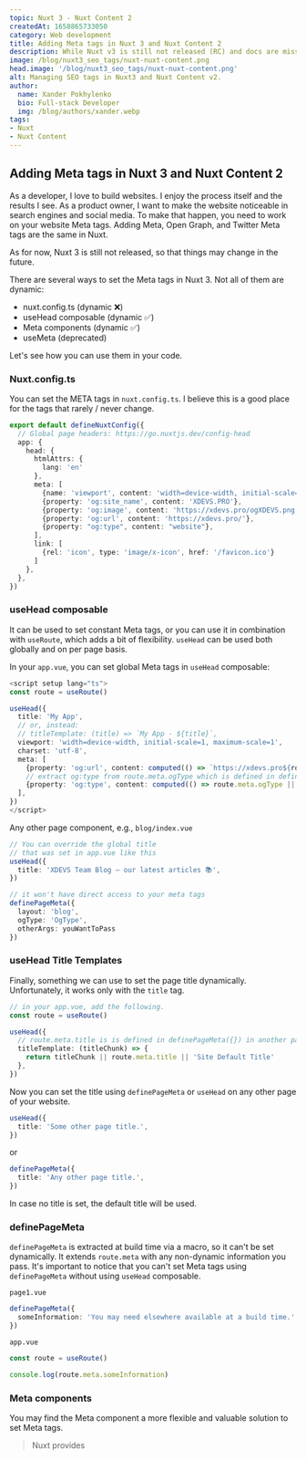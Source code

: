 ```yaml
---  
topic: Nuxt 3 - Nuxt Content 2  
createdAt: 1658865733050  
category: Web development  
title: Adding Meta tags in Nuxt 3 and Nuxt Content 2  
description: While Nuxt v3 is still not released (RC) and docs are missing some pages, it doesn't stop enthusiasts from using it.  
image: /blog/nuxt3_seo_tags/nuxt-nuxt-content.png  
head.image: '/blog/nuxt3_seo_tags/nuxt-nuxt-content.png'  
alt: Managing SEO tags in Nuxt3 and Nuxt Content v2.  
author:  
  name: Xander Pokhylenko  
  bio: Full-stack Developer  
  img: /blog/authors/xander.webp  
tags:
- Nuxt
- Nuxt Content
---  
```


## Adding Meta tags in Nuxt 3 and Nuxt Content 2
As a developer, I love to build websites. I enjoy the process itself and the results I see.
As a product owner, I want to make the website noticeable in search engines and social media. To make that happen, you need to work on your website Meta tags. Adding Meta, Open Graph, and Twitter Meta tags are the same in Nuxt.

As for now, Nuxt 3 is still not released, so that things may change in the future.

There are several ways to set the Meta tags in Nuxt 3. Not all of them are dynamic:

- nuxt.config.ts (dynamic ❌)
- useHead composable (dynamic ✅)
- Meta components (dynamic ✅)
- useMeta (deprecated)

Let's see how you can use them in your code.

### Nuxt.config.ts
You can set the META tags in `nuxt.config.ts`. I believe this is a good place for the tags
that rarely / never change.

```ts
export default defineNuxtConfig({
  // Global page headers: https://go.nuxtjs.dev/config-head
  app: {
    head: {
      htmlAttrs: {
        lang: 'en'
      },
      meta: [
        {name: 'viewport', content: 'width=device-width, initial-scale=1'},
        {property: 'og:site_name', content: 'XDEVS.PRO'},
        {property: 'og:image', content: 'https://xdevs.pro/ogXDEVS.png'},
        {property: 'og:url', content: 'https://xdevs.pro/'},
        {property: "og:type", content: "website"},
      ],
      link: [
        {rel: 'icon', type: 'image/x-icon', href: '/favicon.ico'}
      ]
    },
  },
})
```


### useHead composable
It can be used to set constant Meta tags, or you can use it in combination with `useRoute`, which adds a bit of flexibility. `useHead` can be used both globally and on per page basis.

In your `app.vue`, you can set global Meta tags in `useHead` composable:
```ts
<script setup lang="ts">
const route = useRoute()

useHead({
  title: 'My App',
  // or, instead:
  // titleTemplate: (title) => `My App - ${title}`,
  viewport: 'width=device-width, initial-scale=1, maximum-scale=1',
  charset: 'utf-8',
  meta: [
    {property: 'og:url', content: computed(() => `https://xdevs.pro${route.path}`)},
    // extract og:type from route.meta.ogType which is defined in definePageMeta({}) on any other page
    {property: 'og:type', content: computed(() => route.meta.ogType || 'website')}
  ],
})
</script>
```

Any other page component, e.g., `blog/index.vue`
```ts
// You can override the global title 
// that was set in app.vue like this
useHead({  
  title: 'XDEVS Team Blog – our latest articles 📚',  
})  

// it won't have direct access to your meta tags
definePageMeta({  
  layout: 'blog', 
  ogType: 'OgType',
  otherArgs: youWantToPass 
})
```


### useHead Title Templates

Finally, something we can use to set the page title dynamically. Unfortunately, it works only with the `title` tag.

```ts
// in your app.vue, add the following.
const route = useRoute()

useHead({
  // route.meta.title is is defined in definePageMeta({}) in another page component
  titleTemplate: (titleChunk) => {
    return titleChunk || route.meta.title || 'Site Default Title'
  },
})
```

Now you can set the title using `definePageMeta` or `useHead` on any other page of your website.

```ts
useHead({
  title: 'Some other page title.',
})
```
or
```ts
definePageMeta({
  title: 'Any other page title.',
})
```

In case no title is set, the default title will be used.


### definePageMeta
`definePageMeta` is extracted at build time via a macro, so it can't be set dynamically.
It extends `route.meta` with any non-dynamic information you pass. It's important to notice that you can't set Meta tags using `definePageMeta` without using `useHead` composable.

`page1.vue`
```ts
definePageMeta({
  someInformation: 'You may need elsewhere available at a build time.'
})
```

`app.vue`
```ts
const route = useRoute()

console.log(route.meta.someInformation)
```


### Meta components
You may find the Meta component a more flexible and valuable solution to set Meta tags.

> Nuxt provides <Title>, <Base>, <Script>, <Style>, <Meta>, <Link>, <Body>, <Html> and <Head> components so that you can interact directly with your metadata within your component's template.

They can be used with any dynamic data like a regular Nuxt component.

```html
<template>
  <div>
    <Head>
      <Meta property="og:title" content="XDEVS – Top Software Engineers for your needs ❤️‍🔥"/>
      <Meta property="og:description" content="Web / mobile app development and consulting across different cycles of your product life." />
      <Meta name="description" :content="pageDescriptionRef" />
    </Head>
  </div>
</template>
```


## How do I set META tags with Nuxt Content v2?

Managing Meta tags in Nuxt Content is made very easy.

- [Front-matter](https://content.nuxtjs.org/guide/writing/markdown#front-matter):
> Front-matter is a convention of Markdown-based CMS to provide meta-data to pages, like description or title. In Nuxt Content, the front-matter uses the YAML syntax with `key: value` pairs.

```
yourArticle.md

---
title: Managing SEO (Meta) tags in Nuxt 3 and Nuxt Content 2
description: Your article description.
---
```

- [useContentHead()](https://content.nuxtjs.org/guide/writing/markdown#front-matter) This is basically the same as `useHead()` that we talked about earlier.
>`useContentHead()` is a composable providing a binding between your content data and `useHead()`.
```
yourArticle.md

---
title: Managing SEO (Meta) tags in Nuxt 3 and Nuxt Content 2
description: Your article description.
image:
  src: '/assets/image.jpg'
  alt: 'An image showcasing My Page.'
  width: 400
  height: 300
head:
  meta:
    - name: 'keywords'
      content: 'nuxt, vue, content'
    - name: 'robots'
      content: 'index, follow'
    - name: 'author'
      content: 'NuxtLabs'
---
```
Moreover, you can dynamically use Nuxt Meta components to set Meta tags on the article page. To see a real-world example of setting Meta tags in the Nuxt 3 project, you can check our [repo](https://github.com/XDEVS-PRO/XDEVS-website).


### Conclusion
There is definitely more than one way to set Meta tags in the Nuxt 3 framework. Is it bad or good? It's up to you. Having the possibility to make the same thing in multiple ways may be confusing for some people, including myself, but as Nuxt 3 is getting released, I believe we will get more clarification regarding adding Meta tags :) 
